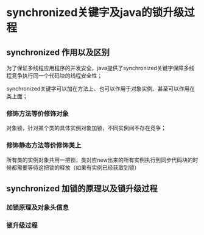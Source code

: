 # synchronized关键字及java的锁升级过程

## synchronized 作用以及区别

为了保证多线程应用程序的并发安全，java提供了synchronized关键字保障多线程竞争执行同一个代码块的线程安全性；

synchronized关键字可以加在方法上、也可以作用于对象实例、甚至可以作用在类上面；

### 修饰方法等价修饰对象
对象锁，针对某个类的具体实例对象加锁，不同实例间不存在竞争；
### 修饰静态方法等价修饰类上
所有类的实例对象共用一把锁，类对应new出来的所有实例执行到同步代码块的时候都需要等待这把锁的释放（如果有实例已经获取到锁）

## synchronized 加锁的原理以及锁升级过程

### 加锁原理及对象头信息

### 锁升级过程



